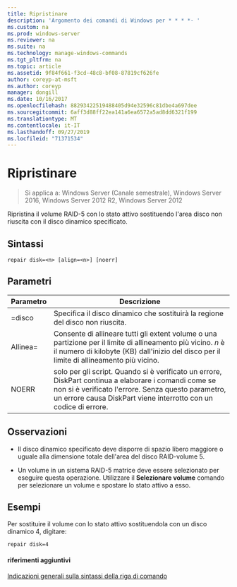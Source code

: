 ```yaml
---
title: Ripristinare
description: 'Argomento dei comandi di Windows per * * * *- '
ms.custom: na
ms.prod: windows-server
ms.reviewer: na
ms.suite: na
ms.technology: manage-windows-commands
ms.tgt_pltfrm: na
ms.topic: article
ms.assetid: 9f84f661-f3cd-48c8-bf08-87819cf626fe
author: coreyp-at-msft
ms.author: coreyp
manager: dongill
ms.date: 10/16/2017
ms.openlocfilehash: 88293422519488405d94e32596c81dbe4a697dee
ms.sourcegitcommit: 6aff3d88ff22ea141a6ea6572a5ad8dd6321f199
ms.translationtype: MT
ms.contentlocale: it-IT
ms.lasthandoff: 09/27/2019
ms.locfileid: "71371534"
---
```

# <a name="repair"></a>Ripristinare

>Si applica a: Windows Server (Canale semestrale), Windows Server 2016, Windows Server 2012 R2, Windows Server 2012

Ripristina il volume RAID\-5 con lo stato attivo sostituendo l'area disco non riuscita con il disco dinamico specificato.  
  
  
  
## <a name="syntax"></a>Sintassi  
  
```  
repair disk=<n> [align=<n>] [noerr]  
```  
  
## <a name="parameters"></a>Parametri  
  
| Parametro  |                                                                                             Descrizione                                                                                              |
|------------|------------------------------------------------------------------------------------------------------------------------------------------------------------------------------------------------------|
| \=disco <n>  |                                                                 Specifica il disco dinamico che sostituirà la regione del disco non riuscita.                                                                 |
| Allinea\=<n> |          Consente di allineare tutti gli extent volume o una partizione per il limite di allineamento più vicino. *n* è il numero di kilobyte \(KB\) dall'inizio del disco per il limite di allineamento più vicino.           |
|   NOERR    | solo per gli script. Quando si è verificato un errore, DiskPart continua a elaborare i comandi come se non si è verificato l'errore. Senza questo parametro, un errore causa DiskPart viene interrotto con un codice di errore. |
  
## <a name="remarks"></a>Osservazioni  
  
-   Il disco dinamico specificato deve disporre di spazio libero maggiore o uguale alla dimensione totale dell'area del disco RAID\-volume 5.  
  
-   Un volume in un sistema RAID\-5 matrice deve essere selezionato per eseguire questa operazione. Utilizzare il **Selezionare volume** comando per selezionare un volume e spostare lo stato attivo a esso.  
  
## <a name="BKMK_examples"></a>Esempi  
Per sostituire il volume con lo stato attivo sostituendola con un disco dinamico 4, digitare:  
  
```  
repair disk=4  
```  
  
#### <a name="additional-references"></a>riferimenti aggiuntivi  
[Indicazioni generali sulla sintassi della riga di comando](command-line-syntax-key.md)  
  

  

